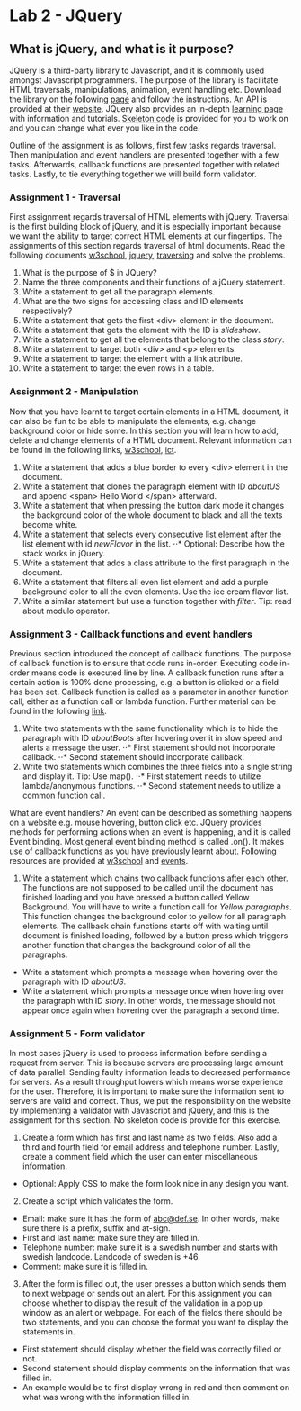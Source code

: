 # Lab 2 - JQuery

## What is jQuery, and what is it purpose?
JQuery is a third-party library to Javascript, and it is commonly used amongst Javascript programmers. The purpose of the library is facilitate HTML traversals, manipulations, animation, event handling etc. Download the library on the following [page](https://jquery.com/download/) and follow the instructions. An API is provided at their [website](https://api.jquery.com). JQuery also provides an in-depth [learning page](https://learn.jquery.com) with information and tutorials. [Skeleton code](https://github.com/davyie/SDA_WWW_Lab2) is provided for you to work on and you can change what ever you like in the code.

Outline of the assignment is as follows, first few tasks regards traversal. Then manipulation and event handlers are presented together with a few tasks. Afterwards, callback functions are presented together with related tasks. Lastly, to tie everything together we will build form validator.

### Assignment 1 - Traversal
First assignment regards traversal of HTML elements with jQuery. Traversal is the first building block of jQuery, and it is especially important because we want the ability to target correct HTML elements at our fingertips. The assignments of this section regards traversal of html documents. Read the following documents [w3school](https://www.w3schools.com/jquery/jquery_selectors.asp), [jquery](https://learn.jquery.com/about-jquery/how-jquery-works/), [traversing](https://www.w3schools.com/jquery/jquery_traversing.asp) and solve the problems.


1. What is the purpose of \$ in JQuery?
2. Name the three components and their functions of a jQuery statement.
3. Write a statement to get all the paragraph elements.
4. What are the two signs for accessing class and ID elements respectively?
5. Write a statement that gets the first \<div\> element in the document.
6. Write a statement that gets the element with the ID is *slideshow*.
7. Write a statement to get all the elements that belong to the class *story*.
8. Write a statement to target both \<div\> and \<p\> elements.
9. Write a statement to target the element with a link attribute.
10. Write a statement to target the even rows in a table.

### Assignment 2 - Manipulation
Now that you have learnt to target certain elements in a HTML document, it can also be fun to be able to manipulate the elements, e.g. change background color or hide some. In this section you will learn how to add, delete and change elements of a HTML document. Relevant information can be found in the following links, [w3school](https://www.w3schools.com/jquery/jquery_hide_show.asp), [ict](https://www.ict.social/javascript/jquery-basics/replacing-content-cloning-with-jquery-dom).

1. Write a statement that adds a blue border to every \<div\> element in the document.
2. Write a statement that clones the paragraph element with ID *aboutUS* and append \<span\> Hello World \</span\> afterward.
3. Write a statement that when pressing the button dark mode it changes the background color of the whole document to black and all the texts become white.
4. Write a statement that selects every consecutive list element after the list element with id *newFlavor* in the list.
⋅⋅*  Optional: Describe how the stack works in jQuery.
5. Write a statement that adds a class attribute to the first paragraph in the document.
6. Write a statement that filters all even list element and add a purple background color to all the even elements. Use the ice cream flavor list.
7. Write a similar statement but use a function together with *filter*. Tip: read about modulo operator.

### Assignment 3 - Callback functions and event handlers
Previous section introduced the concept of callback functions. The purpose of callback function is to ensure that code runs in-order. Executing code in-order means code is executed line by line. A callback function runs after a certain action is 100\% done processing, e.g. a button is clicked or a field has been set. Callback function is called as a parameter in another function call, either as a function call or lambda function. Further material can be found in the following [link](https://www.tutorialrepublic.com/jquery-tutorial/jquery-callback.php).

1. Write two statements with the same functionality which is to hide the paragraph with ID *aboutBoots* after hovering over it in slow speed and alerts a message the user.
⋅⋅*  First statement should not incorporate callback.
⋅⋅*  Second statement should incorporate callback.
2. Write two statements which combines the three fields into a single string and display it. Tip: Use map().
⋅⋅*  First statement needs to utilize lambda/anonymous functions.
⋅⋅*  Second statement needs to utilize a common function call.

What are event handlers? An event can be described as something happens on a website e.g. mouse hovering, button click etc. JQuery provides methods for performing actions when an event is happening, and it is called Event binding. Most general event binding method is called .on(). It makes use of callback functions as you have previously learnt about. Following resources are provided at [w3school](https://www.w3schools.com/jquery/jquery_ref_events.asp) and [events](https://learn.jquery.com/events/handling-events/).

1. Write a statement which chains two callback functions after each other. The functions are not supposed to be called until the document has finished loading and you have pressed a button called Yellow Background. You will have to write a function call for *Yellow paragraphs*. This function changes the background color to yellow for all paragraph elements. The callback chain functions starts off with waiting until document is finished loading, followed by a button press which triggers another function that changes the background color of all the paragraphs.
  * Write a statement which prompts a message when hovering over the paragraph with ID *aboutUS*.
  * Write a statement which prompts a message once when hovering over the paragraph with ID *story*. In other words, the message should not appear once again when hovering over the paragraph a second time.

### Assignment 5 - Form validator
In most cases jQuery is used to process information before sending a request from server. This is because servers are processing large amount of data parallel. Sending faulty information leads to decreased performance for servers. As a result throughput lowers which means worse experience for the user. Therefore, it is important to make sure the information sent to servers are valid and correct. Thus, we put the responsibility on the website by implementing a validator with Javascript and jQuery, and this is the assignment for this section. No skeleton code is provide for this exercise.

1. Create a form which has first and last name as two fields. Also add a third and fourth field for email address and telephone number. Lastly, create a comment field which the user can enter miscellaneous information.  
  * Optional: Apply CSS to make the form look nice in any design you want.
2. Create a script which validates the form.
  * Email: make sure it has the form of abc@def.se. In other words, make sure there is a prefix, suffix and at-sign.
  * First and last name: make sure they are filled in.
  * Telephone number: make sure it is a swedish number and starts with swedish landcode. Landcode of sweden is +46.
  * Comment: make sure it is filled in.

3. After the form is filled out, the user presses a button which sends them to next webpage or sends out an alert. For this assignment you can choose whether to display the result of the validation in a pop up window as an alert or webpage. For each of the fields there should be two statements, and you can choose the format you want to display the statements in.
  * First statement should display whether the field was correctly filled or not.
  * Second statement should display comments on the information that was filled in.
  * An example would be to first display wrong in red and then comment on what was wrong with the information filled in.
